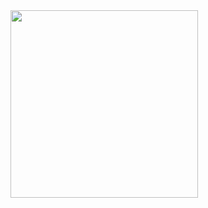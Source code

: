 
<img src="https://github.com/kevadiyaharshita/Core_Flutter/assets/133105068/df8edb4c-ec22-4745-b1df-eca11781ee0c" width="300px">
